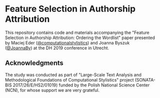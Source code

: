 # Feature Selection in Authorship Attribution
This repository contains code and materials accompanying the "Feature Selection in Authorship Attribution: Ordering the Wordlist" paper presented by Maciej Eder ([@computationalstylistics](www.github.com/computationalstylistics)) and Joanna Byszuk ([@JoannaBy](www.github.com/JoannaBy)) at the DH 2019 conference in Utrecht.

## Acknowledgments
The study was conducted as part of "Large-Scale Text Analysis and Methodological Foundations of Computational Stylistics" project (SONATA-BIS 2017/26/E/HS2/01019) funded by the Polish National Science Center (NCN), for whose support we are very grateful.
